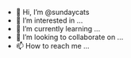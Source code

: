 - 👋 Hi, I’m @sundaycats
- 👀 I’m interested in ...
- 🌱 I’m currently learning ...
- 💞️ I’m looking to collaborate on ...
- 📫 How to reach me ...

<!---
sundaycats/sundaycats is a ✨ special ✨ repository because its `README.md` (this file) appears on your GitHub profile.
You can click the Preview link to take a look at your changes.
--->
